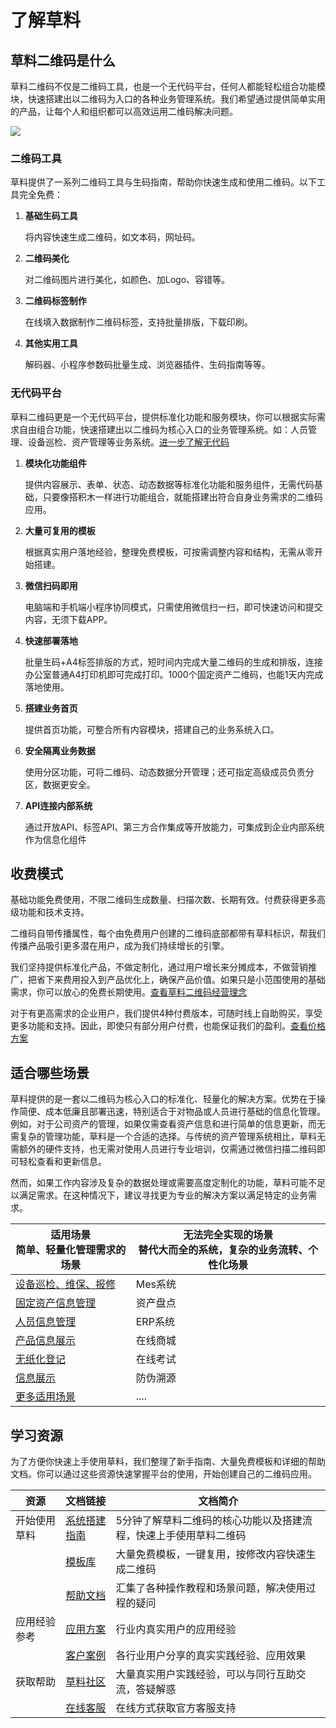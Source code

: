 # 了解草料

## 草料二维码是什么

草料二维码不仅是二维码工具，也是一个无代码平台，任何人都能轻松组合功能模块，快速搭建出以二维码为入口的各种业务管理系统。我们希望通过提供简单实用的产品，让每个人和组织都可以高效运用二维码解决问题。

![](https://blogcdnimg.clewm.net/2024/08/image-1724204028740_17242040259571.png?x-oss-process=image/auto-orient,1/quality,q_50/format,jpg)

### 二维码工具

草料提供了一系列二维码工具与生码指南，帮助你快速生成和使用二维码。以下工具完全免费：

1. **基础生码工具**

   将内容快速生成二维码，如文本码，网址码。

2. **二维码美化**

   对二维码图片进行美化，如颜色、加Logo、容错等。

3. **二维码标签制作**

   在线填入数据制作二维码标签，支持批量排版，下载印刷。

4. **其他实用工具**

   解码器、小程序参数码批量生成、浏览器插件、生码指南等等。

### 无代码平台

草料二维码更是一个无代码平台，提供标准化功能和服务模块，你可以根据实际需求自由组合功能，快速搭建出以二维码为核心入口的业务管理系统。如：人员管理、设备巡检、资产管理等业务系统。[进一步了解无代码](https://cli.im/help/95290)

1. **模块化功能组件**

   提供内容展示、表单、状态、动态数据等标准化功能和服务组件，无需代码基础，只要像搭积木一样进行功能组合，就能搭建出符合自身业务需求的二维码应用。

2. **大量可复用的模板**

   根据真实用户落地经验，整理免费模板，可按需调整内容和结构，无需从零开始搭建。

3. **微信扫码即用**

   电脑端和手机端小程序协同模式，只需使用微信扫一扫，即可快速访问和提交内容，无须下载APP。

4. **快速部署落地**

   批量生码+A4标签排版的方式，短时间内完成大量二维码的生成和排版，连接办公室普通A4打印机即可完成打印。1000个固定资产二维码，也能1天内完成落地使用。

5. **搭建业务首页**

   提供首页功能，可整合所有内容模块，搭建自己的业务系统入口。

6. **安全隔离业务数据**

   使用分区功能，可将二维码、动态数据分开管理；还可指定高级成员负责分区，数据更安全。

7. **API连接内部系统**

   通过开放API、标签API、第三方合作集成等开放能力，可集成到企业内部系统作为信息化组件

## 收费模式

基础功能免费使用，不限二维码生成数量、扫描次数、长期有效。付费获得更多高级功能和技术支持。

二维码自带传播属性，每个由免费用户创建的二维码底部都带有草料标识，帮我们传播产品吸引更多潜在用户，成为我们持续增长的引擎。

我们坚持提供标准化产品，不做定制化，通过用户增长来分摊成本，不做营销推广，把省下来费用投入到产品优化上，确保产品价值。如果只是小范围使用的基础需求，你可以放心的免费长期使用。[查看草料二维码经营理念](https://cli.im/help/75208)

对于有更高需求的企业用户，我们提供4种付费版本，可随时线上自助购买，享受更多功能和支持。因此，即使只有部分用户付费，也能保证我们的盈利。[查看价格方案](https://cli.im/price#11)

## 适合哪些场景

草料提供的是一套以二维码为核心入口的标准化、轻量化的解决方案。优势在于操作简便、成本低廉且部署迅速，特别适合于对物品或人员进行基础的信息化管理。例如，对于公司资产的管理，如果仅需查看资产信息和进行简单的信息更新，而无需复杂的管理功能，草料是一个合适的选择。与传统的资产管理系统相比，草料无需额外的硬件支持，也无需对使用人员进行专业培训，仅需通过微信扫描二维码即可轻松查看和更新信息。

然而，如果工作内容涉及复杂的数据处理或需要高度定制化的功能，草料可能不足以满足需求。在这种情况下，建议寻找更为专业的解决方案以满足特定的业务需求。

| **适用场景**<br>简单、轻量化管理需求的场景 | **无法完全实现的场景**<br>替代大而全的系统，复杂的业务流转、个性化场景 |
|---|---|
| [设备巡检、维保、报修](https://cli.im/case/detail/1688) | Mes系统 |
| [固定资产信息管理](https://cli.im/case/detail/1685) | 资产盘点 |
| [人员信息管理](https://cli.im/case/detail/1689) | ERP系统 |
| [产品信息展示](https://cli.im/case/detail/1683) | 在线商城 |
| [无纸化登记](https://cli.im/case/detail/1684) | 在线考试 |
| [信息展示](https://cli.im/case/detail/1942) | 防伪溯源 |
| [更多适用场景](https://cli.im/template) | .... |

## 学习资源

为了方便你快速上手使用草料，我们整理了新手指南、大量免费模板和详细的帮助文档。你可以通过这些资源快速掌握平台的使用，开始创建自己的二维码应用。

| **资源** | **文档链接** | **文档简介** |
|---|---|---|
| 开始使用草料 | [系统搭建指南](https://cli.im/help/67827) | 5分钟了解草料二维码的核心功能以及搭建流程，快速上手使用草料二维码 |
| | [模板库](https://cli.im/template) | 大量免费模板，一键复用，按修改内容快速生成二维码 |
| | [帮助文档](https://cli.im/help) | 汇集了各种操作教程和场景问题，解决使用过程的疑问 |
| 应用经验参考 | [应用方案](https://cli.im/case) | 行业内真实用户的应用经验 |
| | [客户案例](https://cli.im/client) | 各行业用户分享的真实实践经验、应用效果 |
| 获取帮助 | [草料社区](https://cli.im/community/tab/mixflow) | 大量真实用户实践经验，可以与同行互助交流，答疑解惑 |
| | [在线客服](https://cli.im/api/soboten/commonLink?channel_id=1) | 在线方式获取官方客服支持 |
